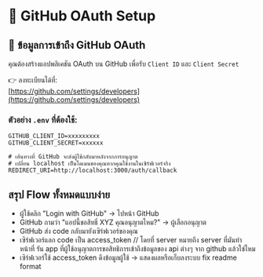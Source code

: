 # 🔐 GitHub OAuth Setup

## 📝 ข้อมูลการเข้าถึง GitHub OAuth

คุณต้องสร้างแอปพลิเคชัน OAuth บน GitHub เพื่อรับ `Client ID` และ `Client Secret`

👉 ลงทะเบียนได้ที่:  
[https://github.com/settings/developers](https://github.com/settings/developers)

### ตัวอย่าง `.env` ที่ต้องใช้:

```env
GITHUB_CLIENT_ID=xxxxxxxxx
GITHUB_CLIENT_SECRET=xxxxxx

# เส้นทางที่ GitHub จะส่งผู้ใช้กลับมาหลังจากการอนุญาต
# เปลี่ยน localhost เป็นโดเมนของคุณหากคุณใช้งานในเซิร์ฟเวอร์จริง
REDIRECT_URI=http://localhost:3000/auth/callback
```

## สรุป Flow ทั้งหมดแบบง่าย

- ผู้ใช้คลิก "Login with GitHub" → ไปหน้า GitHub
- GitHub ถามว่า "แอปนี้ขอสิทธิ์ XYZ คุณอนุญาตไหม?" → ผู้เลือกอนุญาต
- GitHub ส่ง code กลับมายังเซิร์ฟเวอร์ของคุณ
- เซิร์ฟเวอร์แลก code เป็น access_token // โดยที่ server หมายถึง server ที่มันทำหน้าที่ รัน app ที่ผู้ใช้อนุญาตการขอสิทธิการเข้าถึงข้อมูลของ api ต่างๆ จาก github แล้วใช่ไหม
- เซิร์ฟเวอร์ใช้ access_token ดึงข้อมูลผู้ใช้ → แสดงผลหรือเก็บลงระบบ fix readme format 
